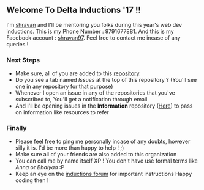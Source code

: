 ## Welcome To Delta Inductions '17 !!
I'm [shravan](https://shravan97.github.io) and I'll be mentoring you folks during this year's web dev inductions. This is my Phone Number : 9791677881. And this is my Facebook account : [shravan97](https://facebook.com/shravan97). Feel free to contact me incase of any queries !

### Next Steps
* Make sure, all of you are added to this [repository](https://github.com/DeltaInductions17/Information) 
* Do you see a tab named *Issues* at the top of this repository ? (You'll see one in any repository for that purpose)
* Whenever I open an issue in any of the repositories that you've subscribed to, You'll get a notification through email
* And I'll be opening issues in the **Information** repository ([Here](https://github.com/DeltaInductions17/Information)) to pass on information like resources to refer

### Finally
* Please feel free to ping me personally incase of any doubts, however silly it is. I'd be more than happy to help ! ;)
* Make sure all of your friends are also added to this organization
* You can call me by name itself XP ! You don't have use formal terms like *Anna* or *Bhaiyaa* :P
* Keep an eye on the [inductions forum](https://inductions.deltaforce.club) for important instructions
Happy coding then ! 